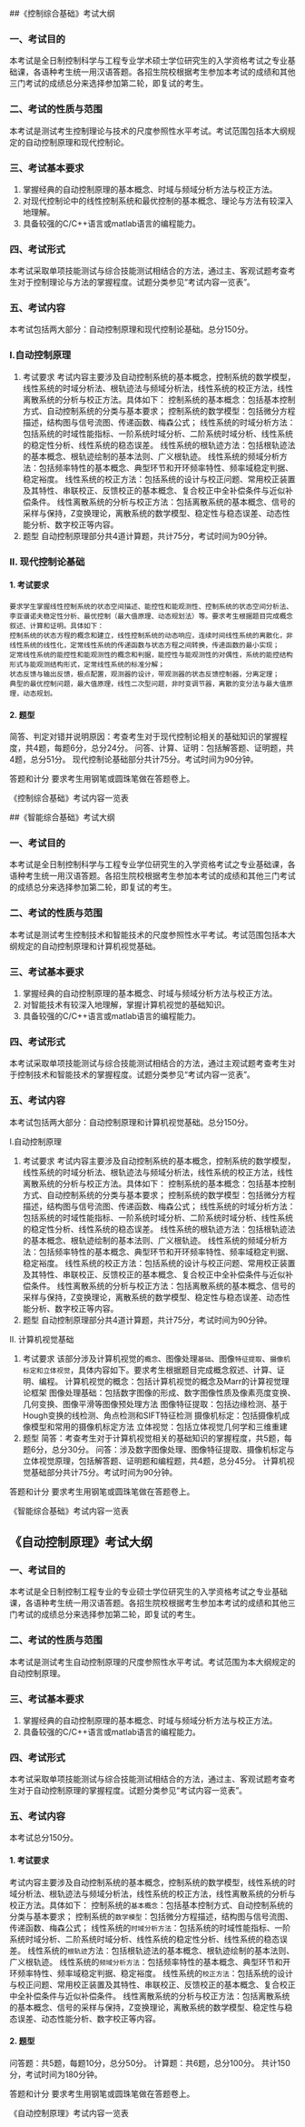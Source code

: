 ##《控制综合基础》考试大纲
### 一、考试目的
本考试是全日制控制科学与工程专业学术硕士学位研究生的入学资格考试之专业基础课，各语种考生统一用汉语答题。各招生院校根据考生参加本考试的成绩和其他三门考试的成绩总分来选择参加第二轮，即复试的考生。

### 二、考试的性质与范围
本考试是测试考生控制理论与技术的尺度参照性水平考试。考试范围包括本大纲规定的自动控制原理和现代控制论。

### 三、考试基本要求
1. 掌握经典的自动控制原理的基本概念、时域与频域分析方法与校正方法。
2. 对现代控制论中的线性控制系统和最优控制的基本概念、理论与方法有较深入地理解。
3. 具备较强的C/C++语言或matlab语言的编程能力。

### 四、考试形式
本考试采取单项技能测试与综合技能测试相结合的方法，通过主、客观试题考查考生对于控制理论与方法的掌握程度。试题分类参见“考试内容一览表”。

### 五、考试内容
本考试包括两大部分：自动控制原理和现代控制论基础。总分150分。

### I.自动控制原理
1. 考试要求
考试内容主要涉及自动控制系统的基本概念，控制系统的数学模型，线性系统的时域分析法、根轨迹法与频域分析法，线性系统的校正方法，线性离散系统的分析与校正方法。具体如下：
控制系统的基本概念：包括基本控制方式、自动控制系统的分类与基本要求；
控制系统的数学模型：包括微分方程描述，结构图与信号流图、传递函数、梅森公式；
线性系统的时域分析方法：包括系统的时域性能指标、一阶系统时域分析、二阶系统时域分析、线性系统的稳定性分析、线性系统的稳态误差。
线性系统的根轨迹方法：包括根轨迹法的基本概念、根轨迹绘制的基本法则、广义根轨迹。
线性系统的频域分析方法：包括频率特性的基本概念、典型环节和开环频率特性、频率域稳定判据、稳定裕度。
线性系统的校正方法：包括系统的设计与校正问题、常用校正装置及其特性、串联校正、反馈校正的基本概念、复合校正中全补偿条件与近似补偿条件。
线性离散系统的分析与校正方法：包括离散系统的基本概念、信号的采样与保持，Z变换理论，离散系统的数学模型、稳定性与稳态误差、动态性能分析、数字校正等内容。
2. 题型
自动控制原理部分共4道计算题，共计75分，考试时间为90分钟。

### II. 现代控制论基础

#### 1. 考试要求

	要求学生掌握线性控制系统的状态空间描述、能控性和能观测性、控制系统的状态空间分析法、李亚谱诺夫稳定性分析、最优控制（最大值原理、动态规划法）等。要求考生根据题目完成概念叙述、计算和证明。具体如下：
	控制系统的状态方程的概念和建立，线性控制系统的动态响应，连续时间线性系统的离散化，非线性系统的线性化，定常线性系统的传递函数与状态方程之间转换，传递函数的最小实现；
	定常线性系统的能控性和能观测性的概念和判据，能控性与能观测性的对偶性，系统的能控结构形式与能观测结构形式，定常线性系统的标准分解；
	状态反馈与输出反馈，极点配置，观测器的设计，带观测器的状态反馈控制器，分离定理；
	典型的最优控制问题，最大值原理，线性二次型问题，非时变调节器，离散的变分法与最大值原理，动态规划。
#### 2. 题型
简答、判定对错并说明原因：考查考生对于现代控制论相关的基础知识的掌握程度，共4题，每题6分，总分24分。
问答、计算、证明：包括解答题、证明题，共4题，总分51分。
现代控制论基础部分共计75分。考试时间为90分钟。


答题和计分
要求考生用钢笔或圆珠笔做在答题卷上。

《控制综合基础》考试内容一览表


##《智能综合基础》考试大纲
### 一、考试目的
本考试是全日制控制科学与工程专业学位研究生的入学资格考试之专业基础课，各语种考生统一用汉语答题。各招生院校根据考生参加本考试的成绩和其他三门考试的成绩总分来选择参加第二轮，即复试的考生。

### 二、考试的性质与范围
本考试是测试考生控制技术和智能技术的尺度参照性水平考试。考试范围包括本大纲规定的自动控制原理和计算机视觉基础。

### 三、考试基本要求
1. 掌握经典的自动控制原理的基本概念、时域与频域分析方法与校正方法。
2. 对智能技术有较深入地理解，掌握计算机视觉的基础知识。
3. 具备较强的C/C++语言或matlab语言的编程能力。

### 四、考试形式
本考试采取单项技能测试与综合技能测试相结合的方法，通过主观试题考查考生对于控制技术和智能技术的掌握程度。试题分类参见“考试内容一览表”。

### 五、考试内容
本考试包括两大部分：自动控制原理和计算机视觉基础。总分150分。

I.自动控制原理
1. 考试要求
考试内容主要涉及自动控制系统的基本概念，控制系统的数学模型，线性系统的时域分析法、根轨迹法与频域分析法，线性系统的校正方法，线性离散系统的分析与校正方法。具体如下：
控制系统的基本概念：包括基本控制方式、自动控制系统的分类与基本要求；
控制系统的数学模型：包括微分方程描述，结构图与信号流图、传递函数、梅森公式；
线性系统的时域分析方法：包括系统的时域性能指标、一阶系统时域分析、二阶系统时域分析、线性系统的稳定性分析、线性系统的稳态误差。
线性系统的根轨迹方法：包括根轨迹法的基本概念、根轨迹绘制的基本法则、广义根轨迹。
线性系统的频域分析方法：包括频率特性的基本概念、典型环节和开环频率特性、频率域稳定判据、稳定裕度。
线性系统的校正方法：包括系统的设计与校正问题、常用校正装置及其特性、串联校正、反馈校正的基本概念、复合校正中全补偿条件与近似补偿条件。
线性离散系统的分析与校正方法：包括离散系统的基本概念、信号的采样与保持，Z变换理论，离散系统的数学模型、稳定性与稳态误差、动态性能分析、数字校正等内容。
2. 题型
自动控制原理部分共4道计算题，共计75分，考试时间为90分钟。

II. 计算机视觉基础
1. 考试要求
该部分涉及计算机视觉的```概念```、图像处理```基础```、图像```特征提取```、```摄像机标定和立体视觉```，具体内容如下。要求考生根据题目完成概念叙述、计算、证明、编程。
计算机视觉的概念：包括计算机视觉的概念及Marr的计算视觉理论框架
图像处理基础：包括数字图像的形成、数字图像性质及像素亮度变换、几何变换、图像平滑等图像预处理方法
图像特征提取：包括边缘检测、基于Hough变换的线检测、角点检测和SIFT特征检测
摄像机标定：包括摄像机成像模型和常用的摄像机标定方法
立体视觉：包括立体视觉几何学和三维重建
2. 题型
简答：考查考生对于计算机视觉相关的基础知识的掌握程度，共5题，每题6分，总分30分。
问答：涉及数字图像处理、图像特征提取、摄像机标定与立体视觉原理，包括解答题、证明题和编程题，共4题，总分45分。
计算机视觉基础部分共计75分。考试时间为90分钟。


答题和计分
要求考生用钢笔或圆珠笔做在答题卷上。

《智能综合基础》考试内容一览表

## 《自动控制原理》考试大纲
### 一、考试目的
本考试是全日制控制工程专业的专业硕士学位研究生的入学资格考试之专业基础课，各语种考生统一用汉语答题。各招生院校根据考生参加本考试的成绩和其他三门考试的成绩总分来选择参加第二轮，即复试的考生。

### 二、考试的性质与范围
本考试是测试考生自动控制原理的尺度参照性水平考试。考试范围为本大纲规定的自动控制原理。

### 三、考试基本要求
1. 掌握经典的自动控制原理的基本概念、时域与频域分析方法与校正方法。
2. 具备较强的C/C++语言或matlab语言的编程能力。

### 四、考试形式
本考试采取单项技能测试与综合技能测试相结合的方法，通过主、客观试题考查考生对于自动控制原理的掌握程度。试题分类参见“考试内容一览表”。

### 五、考试内容
本考试总分150分。


#### 1. 考试要求
考试内容主要涉及自动控制系统的基本概念，控制系统的数学模型，线性系统的时域分析法、根轨迹法与频域分析法，线性系统的校正方法，线性离散系统的分析与校正方法。具体如下：
控制系统的```基本概念```：包括基本控制方式、自动控制系统的分类与基本要求；
控制系统的```数学模型```：包括微分方程描述，结构图与信号流图、传递函数、梅森公式；
线性系统的```时域分析方法```：包括系统的时域性能指标、一阶系统时域分析、二阶系统时域分析、线性系统的稳定性分析、线性系统的稳态误差。
线性系统的```根轨迹```方法：包括根轨迹法的基本概念、根轨迹绘制的基本法则、广义根轨迹。
线性系统的```频域分析方法```：包括频率特性的基本概念、典型环节和开环频率特性、频率域稳定判据、稳定裕度。
线性系统的```校正方法```：包括系统的设计与校正问题、常用校正装置及其特性、串联校正、反馈校正的基本概念、复合校正中全补偿条件与近似补偿条件。
线性离散系统的分析与校正方法：包括离散系统的基本概念、信号的采样与保持，Z变换理论，离散系统的数学模型、稳定性与稳态误差、动态性能分析、数字校正等内容。
#### 2. 题型
问答题：共5题，每题10分，总分50分。
计算题：共6题，总分100分。
共计150分，考试时间为180分钟。


答题和计分
要求考生用钢笔或圆珠笔做在答题卷上。

《自动控制原理》考试内容一览表

